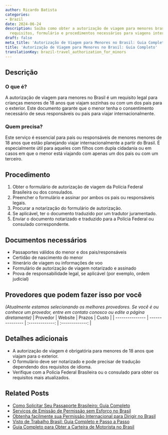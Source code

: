 ```yaml
---
author: Ricardo Batista
categories:
- Brazil
date: 2024-06-24
description: Saiba como obter a autorização de viagem para menores brasileiros, incluindo
  requisitos, formulário e procedimentos necessários para viagens internacionais.
draft: false
meta_title: 'Autorização de Viagem para Menores no Brasil: Guia Completo'
title: 'Autorização de Viagem para Menores no Brasil: Guia Completo'
translationKey: brazil-travel_authorization_for_minors
---
```



## Descrição
### O que é?
A autorização de viagem para menores no Brasil é um requisito legal para crianças menores de 18 anos que viajam sozinhas ou com um dos pais para o exterior. Este documento garante que o menor tenha o consentimento necessário de seus responsáveis ou pais para viajar internacionalmente.

### Quem precisa?
Este serviço é essencial para pais ou responsáveis de menores menores de 18 anos que estão planejando viajar internacionalmente a partir do Brasil. É especialmente útil para aqueles com filhos com dupla cidadania ou em casos em que o menor está viajando com apenas um dos pais ou com um terceiro.

## Procedimento

1. Obter o formulário de autorização de viagem da Polícia Federal Brasileira ou dos consulados.
2. Preencher o formulário e assinar por ambos os pais ou responsáveis legais.
3. Procurar a notarização do formulário de autorização.
4. Se aplicável, ter o documento traduzido por um tradutor juramentado.
5. Enviar o documento notarizado e traduzido para a Polícia Federal ou consulado correspondente.

## Documentos necessários

- Passaportes válidos do menor e dos pais/responsáveis
- Certidão de nascimento do menor
- Itinerário de viagem ou informações de voo
- Formulário de autorização de viagem notarizado e assinado
- Prova de responsabilidade legal, se aplicável (por exemplo, ordem judicial)

## Provedores que podem fazer isso por você
_(Atualmente estamos selecionando os melhores provedores. Se você é ou conhece um provedor, entre em contato conosco ou edite a página diretamente)_
| Provedor        |     Website     |     Prazos    |       Custo      |
| --------------- | --------------- |  :-------------: | :-------------: |

## Detalhes adicionais

- A autorização de viagem é obrigatória para menores de 18 anos que viajam para o exterior.
- O formulário deve ser notarizado e pode precisar de tradução dependendo dos requisitos de idioma.
- Verifique com a Polícia Federal Brasileira ou o consulado para obter os requisitos mais atualizados.
## Related Posts

- [Como Solicitar Seu Passaporte Brasileiro: Guia Completo](https://tramitit.com/portuguese/guides/brazil/emissão_de_passaporte/)
- [Serviços de Emissão de Permissão sem Esforço no Brasil](https://tramitit.com/portuguese/guides/brazil/emissão_de_alvará/)
- [Obtenha facilmente sua Permissão Internacional para Dirigir no Brasil](https://tramitit.com/portuguese/guides/brazil/permissão_internacional_para_dirigir/)
- [Visto de Trabalho Brasil: Guia Completo e Passo a Passo](https://tramitit.com/portuguese/guides/brazil/visto_de_trabalho/)
- [Guia Completo para Obter a Carteira de Motorista no Brasil](https://tramitit.com/portuguese/guides/brazil/carteira_de_motorista/)
